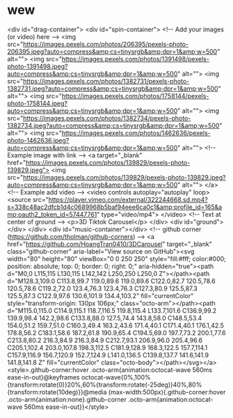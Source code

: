 # wew
&lt;div id="drag-container">   &lt;div id="spin-container">     &lt;!-- Add your images (or video) here -->     &lt;img src="https://images.pexels.com/photos/206395/pexels-photo-206395.jpeg?auto=compress&amp;cs=tinysrgb&amp;dpr=1&amp;w=500" alt="">     &lt;img src="https://images.pexels.com/photos/1391498/pexels-photo-1391498.jpeg?auto=compress&amp;cs=tinysrgb&amp;dpr=1&amp;w=500" alt="">     &lt;img src="https://images.pexels.com/photos/1382731/pexels-photo-1382731.jpeg?auto=compress&amp;cs=tinysrgb&amp;dpr=1&amp;w=500" alt="">     &lt;img src="https://images.pexels.com/photos/1758144/pexels-photo-1758144.jpeg?auto=compress&amp;cs=tinysrgb&amp;dpr=1&amp;w=500" alt="">     &lt;img src="https://images.pexels.com/photos/1382734/pexels-photo-1382734.jpeg?auto=compress&amp;cs=tinysrgb&amp;dpr=1&amp;w=500" alt="">     &lt;img src="https://images.pexels.com/photos/1462636/pexels-photo-1462636.jpeg?auto=compress&amp;cs=tinysrgb&amp;dpr=1&amp;w=500" alt="">          &lt;!-- Example image with link -->     &lt;a target="_blank" href="https://images.pexels.com/photos/139829/pexels-photo-139829.jpeg">       &lt;img src="https://images.pexels.com/photos/139829/pexels-photo-139829.jpeg?auto=compress&amp;cs=tinysrgb&amp;dpr=1&amp;w=500" alt="">     &lt;/a>      &lt;!-- Example add video  -->     &lt;video controls autoplay="autoplay" loop>       &lt;source src="https://player.vimeo.com/external/322244668.sd.mp4?s=338c48ac2dfcb1d4c0689968b5baf94eee6ca0c1&amp;profile_id=165&amp;oauth2_token_id=57447761" type="video/mp4">     &lt;/video>      &lt;!-- Text at center of ground -->     &lt;p>3D Tiktok Carousel&lt;/p>   &lt;/div>   &lt;div id="ground">&lt;/div> &lt;/div>  &lt;div id="music-container">&lt;/div>          &lt;!-- github corner (https://github.com/tholman/github-corners) --> &lt;a href="https://github.com/HoangTran0410/3DCarousel" target="_blank" class="github-corner" aria-label="View source on GitHub">&lt;svg width="80" height="80" viewBox="0 0 250 250" style="fill:#fff; color:#000; position: absolute; top: 0; border: 0; right: 0;" aria-hidden="true">&lt;path d="M0,0 L115,115 L130,115 L142,142 L250,250 L250,0 Z">&lt;/path>&lt;path d="M128.3,109.0 C113.8,99.7 119.0,89.6 119.0,89.6 C122.0,82.7 120.5,78.6 120.5,78.6 C119.2,72.0 123.4,76.3 123.4,76.3 C127.3,80.9 125.5,87.3 125.5,87.3 C122.9,97.6 130.6,101.9 134.4,103.2" fill="currentColor" style="transform-origin: 130px 106px;" class="octo-arm">&lt;/path>&lt;path d="M115.0,115.0 C114.9,115.1 118.7,116.5 119.8,115.4 L133.7,101.6 C136.9,99.2 139.9,98.4 142.2,98.6 C133.8,88.0 127.5,74.4 143.8,58.0 C148.5,53.4 154.0,51.2 159.7,51.0 C160.3,49.4 163.2,43.6 171.4,40.1 C171.4,40.1 176.1,42.5 178.8,56.2 C183.1,58.6 187.2,61.8 190.9,65.4 C194.5,69.0 197.7,73.2 200.1,77.6 C213.8,80.2 216.3,84.9 216.3,84.9 C212.7,93.1 206.9,96.0 205.4,96.6 C205.1,102.4 203.0,107.8 198.3,112.5 C181.9,128.9 168.3,122.5 157.7,114.1 C157.9,116.9 156.7,120.9 152.7,124.9 L141.0,136.5 C139.8,137.7 141.6,141.9 141.8,141.8 Z" fill="currentColor" class="octo-body">&lt;/path>&lt;/svg>&lt;/a>&lt;style>.github-corner:hover .octo-arm{animation:octocat-wave 560ms ease-in-out}@keyframes octocat-wave{0%,100%{transform:rotate(0)}20%,60%{transform:rotate(-25deg)}40%,80%{transform:rotate(10deg)}}@media (max-width:500px){.github-corner:hover .octo-arm{animation:none}.github-corner .octo-arm{animation:octocat-wave 560ms ease-in-out}}&lt;/style>
